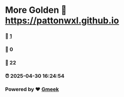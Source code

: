 # More Golden :link: https://pattonwxl.github.io 
### :page_facing_up: [1](https://pattonwxl.github.io/tag.html) 
### :speech_balloon: 0 
### :hibiscus: 22 
### :alarm_clock: 2025-04-30 16:24:54 
### Powered by :heart: [Gmeek](https://github.com/Meekdai/Gmeek)

